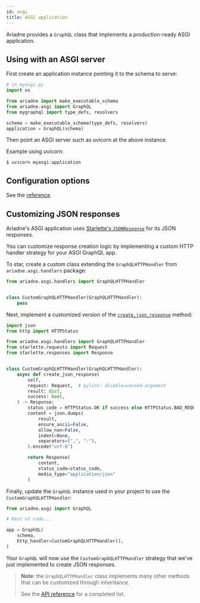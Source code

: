 ```yaml
---
id: asgi
title: ASGI application
---
```


Ariadne provides a `GraphQL` class that implements a production-ready ASGI application.


## Using with an ASGI server

First create an application instance pointing it to the schema to serve:

```python
# in myasgi.py
import os

from ariadne import make_executable_schema
from ariadne.asgi import GraphQL
from mygraphql import type_defs, resolvers

schema = make_executable_schema(type_defs, resolvers)
application = GraphQL(schema)
```

Then point an ASGI server such as uvicorn at the above instance.

Example using uvicorn:

```console
$ uvicorn myasgi:application
```


## Configuration options

See the [reference](asgi-reference.md#constructor).


## Customizing JSON responses

Ariadne's ASGI application uses [Starlette's `JSONResponse`](https://github.com/encode/starlette/blob/0.36.1/starlette/responses.py#L169) for its JSON responses.

You can customize response creation logic by implementing a custom HTTP handler strategy for your ASGI GraphQL app.

To star, create a custom class extending the `GraphQLHTTPHandler` from `ariadne.asgi.handlers` package:

```python
from ariadne.asgi.handlers import GraphQLHTTPHandler


class CustomGraphQLHTTPHandler(GraphQLHTTPHandler):
    pass
```

Next, implement a customized version of the [`create_json_response`](./asgi-handlers-reference.md#create_json_response) method:

```python
import json
from http import HTTPStatus

from ariadne.asgi.handlers import GraphQLHTTPHandler
from starlette.requests import Request
from starlette.responses import Response


class CustomGraphQLHTTPHandler(GraphQLHTTPHandler):
    async def create_json_response(
        self,
        request: Request,  # pylint: disable=unused-argument
        result: dict,
        success: bool,
    ) -> Response:
        status_code = HTTPStatus.OK if success else HTTPStatus.BAD_REQUEST
        content = json.dumps(
            result,
            ensure_ascii=False,
            allow_nan=False,
            indent=None,
            separators=(",", ":"),
        ).encode("utf-8")

        return Response(
            content,
            status_code=status_code,
            media_type="application/json"
        )
```

Finally, update the `GraphQL` instance used in your project to use the `CustomGraphQLHTTPHandler`:

```python
from ariadne.asgi import GraphQL

# Rest of code...

app = GraphQL(
    schema,
    http_handler=CustomGraphQLHTTPHandler(),
)
```

Your `GraphQL` will now use the `CustomGraphQLHTTPHandler` strategy that we've just implemented to create JSON responses.

> **Note**: the `GraphQLHTTPHandler` class implements many other methods that can be customized through inheritance.
>
> See the [API reference](./asgi-handlers-reference.md#graphqlhttphandler) for a completed list.
